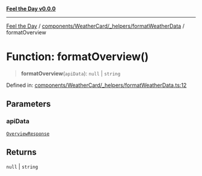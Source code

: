 [**Feel the Day v0.0.0**](../../../../../README.md)

***

[Feel the Day](../../../../../README.md) / [components/WeatherCard/\_helpers/formatWeatherData](../README.md) / formatOverview

# Function: formatOverview()

> **formatOverview**(`apiData`): `null` \| `string`

Defined in: [components/WeatherCard/\_helpers/formatWeatherData.ts:12](https://github.com/HyeinKang/feel-the-day/blob/6b0d3fb3bda5bce2accd42bfbaa4c5a46f07891e/src/components/WeatherCard/_helpers/formatWeatherData.ts#L12)

## Parameters

### apiData

[`OverviewResponse`](../../../../../types/api/openWeather/overview/interfaces/OverviewResponse.md)

## Returns

`null` \| `string`
